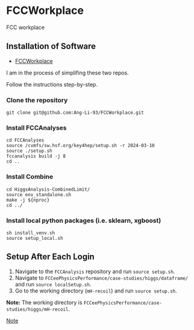 # FCCWorkplace
FCC workplace
## Installation of Software

- [FCCWorkplace](https://github.com/Ang-Li-93/FCCWorkplace)

I am in the process of simplifing these two repos.

Follow the instructions step-by-step.

### Clone the repository

```shell=
git clone git@github.com:Ang-Li-93/FCCWorkplace.git
```
### Install FCCAnalyses
```shell=
cd FCCAnalyses
source /cvmfs/sw.hsf.org/key4hep/setup.sh -r 2024-03-10
source ./setup.sh
fccanalysis build -j 8
cd ..
```

### Install Combine
```shell=
cd HiggsAnalysis-CombinedLimit/
source env_standalone.sh
make -j ${nproc}
cd ../
```

### Install local python packages (i.e. sklearn, xgboost)
```shell=
sh install_venv.sh
source setup_local.sh
```

## Setup After Each Login

1. Navigate to the `FCCAnalysis` repository and run `source setup.sh`.
2. Navigate to `FCCeePhysicsPerformance/case-studies/higgs/dataframe/` and run `source localSetup.sh`.
3. Go to the working directory (`mH-recoil`) and run `source setup.sh`.

**Note:** The working directory is `FCCeePhysicsPerformance/case-studies/higgs/mH-recoil`.

[Note](https://codimd.web.cern.ch/v-2loZ2BSmSurcYI1v-Nkg?both)